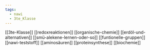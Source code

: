 ```yaml
---
tags:
  - nawi
  - 3te_Klasse
---
```

[[3te-Klasse]]
[[redoxreaktionen]]
[[organische-chemie]]
[[erdöl-und-alternativen]]
[[smü-alekene-lernen-oder-so]]
[[funtionelle-gruppen]]
[[nawi-teststoff]]
[[aminosäuren]]
[[proteinsynthese]]
[[biochemie]]